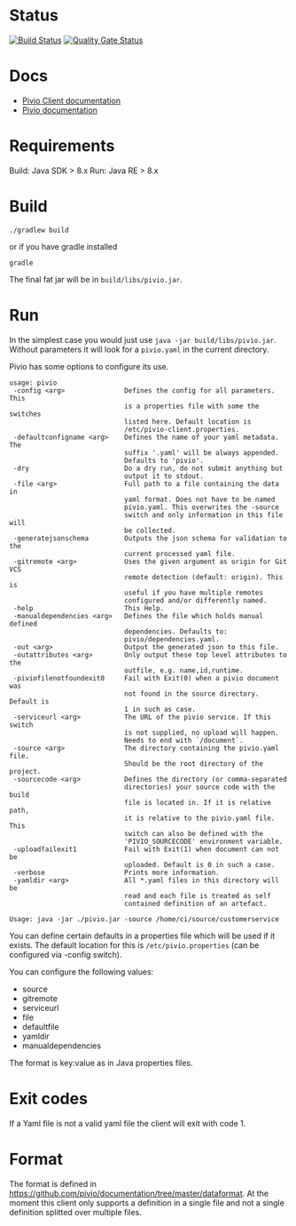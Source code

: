 # Status

[![Build Status](https://travis-ci.org/pivio/pivio-client.svg?branch=master)](https://travis-ci.org/pivio/pivio-client)
[![Quality Gate Status](https://sonarcloud.io/api/project_badges/measure?project=pivio_pivio-client&metric=alert_status)](https://sonarcloud.io/dashboard?id=pivio_pivio-client)

# Docs

- [Pivio Client documentation](http://pivio.io/docs/#_client)
- [Pivio documentation](http://pivio.io/docs/)


# Requirements

Build: Java SDK > 8.x
Run: Java RE > 8.x

# Build

```
./gradlew build
```

or if you have gradle installed

```
gradle
```

The final fat jar will be in `build/libs/pivio.jar`.

# Run

In the simplest case you would just use `java -jar build/libs/pivio.jar`.
Without parameters it will look for a `pivio.yaml` in the current directory.

Pivio has some options to configure its use. 

```
usage: pivio
 -config <arg>               Defines the config for all parameters. This
                             is a properties file with some the switches
                             listed here. Default location is
                             /etc/pivio-client.properties.
 -defaultconfigname <arg>    Defines the name of your yaml metadata. The
                             suffix '.yaml' will be always appended.
                             Defaults to 'pivio'.
 -dry                        Do a dry run, do not submit anything but
                             output it to stdout.
 -file <arg>                 Full path to a file containing the data in
                             yaml format. Does not have to be named
                             pivio.yaml. This overwrites the -source
                             switch and only information in this file will
                             be collected.
 -generatejsonschema         Outputs the json schema for validation to the
                             current processed yaml file.
 -gitremote <arg>            Uses the given argument as origin for Git VCS
                             remote detection (default: origin). This is
                             useful if you have multiple remotes
                             configured and/or differently named.
 -help                       This Help.
 -manualdependencies <arg>   Defines the file which holds manual defined
                             dependencies. Defaults to:
                             pivio/dependencies.yaml.
 -out <arg>                  Output the generated json to this file.
 -outattributes <arg>        Only output these top level attributes to the
                             outfile, e.g. name,id,runtime.
 -piviofilenotfoundexit0     Fail with Exit(0) when a pivio document was
                             not found in the source directory. Default is
                             1 in such as case.
 -serviceurl <arg>           The URL of the pivio service. If this switch
                             is not supplied, no upload will happen.
                             Needs to end with `/document`.
 -source <arg>               The directory containing the pivio.yaml file.
                             Should be the root directory of the project.
 -sourcecode <arg>           Defines the directory (or comma-separated
                             directories) your source code with the build
                             file is located in. If it is relative path,
                             it is relative to the pivio.yaml file. This
                             switch can also be defined with the
                             'PIVIO_SOURCECODE' environment variable.
 -uploadfailexit1            Fail with Exit(1) when document can not be
                             uploaded. Default is 0 in such a case.
 -verbose                    Prints more information.
 -yamldir <arg>              All *.yaml files in this directory will be
                             read and each file is treated as self
                             contained definition of an artefact.

Usage: java -jar ./pivio.jar -source /home/ci/source/customerservice
```

You can define certain defaults in a properties file which will be used if it exists. The default location for this is 
`/etc/pivio.properties` (can be configured via -config switch).

You can configure the following values:
- source
- gitremote
- serviceurl
- file
- defaultfile
- yamldir
- manualdependencies

The format is key:value as in Java properties files.

# Exit codes

If a Yaml file is not a valid yaml file the client will exit with code 1.

# Format

The format is defined in https://github.com/pivio/documentation/tree/master/dataformat. At the moment this client only 
supports a definition in a single file and not a single definition splitted over multiple files.
